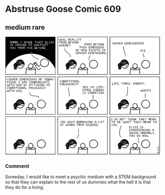 # Abstruse Goose Comic 609
## medium rare

![image](i_wanna_believe_but_you_are_not_making_it_easy.png)
### Comment
Someday, I would like to meet a psychic medium with a STEM background so that they can explain to the rest of us dummies what the hell it is that they do for a living.
